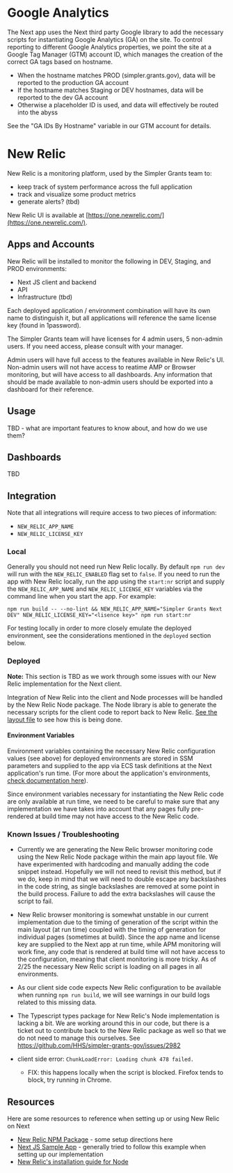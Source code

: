 # Google Analytics

The Next app uses the Next third party Google library to add the necessary scripts for instantiating Google Analytics (GA) on the site. To control reporting to different Google Analytics properties, we point the site at a Google Tag Manager (GTM) account ID, which manages the creation of the correct GA tags based on hostname.

- When the hostname matches PROD (simpler.grants.gov), data will be reported to the production GA account
- If the hostname matches Staging or DEV hostnames, data will be reported to the dev GA account
- Otherwise a placeholder ID is used, and data will effectively be routed into the abyss

See the "GA IDs By Hostname" variable in our GTM account for details.

# New Relic

New Relic is a monitoring platform, used by the Simpler Grants team to:

- keep track of system performance across the full application
- track and visualize some product metrics
- generate alerts? (tbd)

New Relic UI is available at [https://one.newrelic.com/](https://one.newrelic.com/).

## Apps and Accounts

New Relic will be installed to monitor the following in DEV, Staging, and PROD environments:

- Next JS client and backend
- API
- Infrastructure (tbd)

Each deployed application / environment combination will have its own name to distinguish it, but all applications will reference the same license key (found in 1password).

The Simpler Grants team will have licenses for 4 admin users, 5 non-admin users. If you need access, please consult with your manager.

Admin users will have full access to the features available in New Relic's UI. Non-admin users will not have access to reatime AMP or Browser monitoring, but will have access to all dashboards. Any information that should be made available to non-admin users should be exported into a dashboard for their reference.

## Usage

TBD - what are important features to know about, and how do we use them?

## Dashboards

TBD

## Integration

Note that all integrations will require access to two pieces of information:

- `NEW_RELIC_APP_NAME`
- `NEW_RELIC_LICENSE_KEY`

### Local

Generally you should not need run New Relic locally. By default `npm run dev` will run with the `NEW_RELIC_ENABLED` flag set to `false`. If you need to run the app with New Relic locally, run the app using the `start:nr` script and supply the `NEW_RELIC_APP_NAME` and `NEW_RELIC_LICENSE_KEY` variables via the command line when you start the app. For example:

```
npm run build -- --no-lint && NEW_RELIC_APP_NAME="Simpler Grants Next DEV" NEW_RELIC_LICENSE_KEY="<lisence key>" npm run start:nr
```

For testing locally in order to more closely emulate the deployed environment, see the considerations mentioned in the `deployed` section below.

### Deployed

**Note:** This section is TBD as we work through some issues with our New Relic implementation for the Next client.

Integration of New Relic into the client and Node processes will be handled by the New Relic Node package. The Node library is able to generate the necessary scripts for the client code to report back to New Relic. [See the layout file](https://github.com/HHS/simpler-grants-gov/blob/a2ce07dc15b65c9fa27ecbbe7a9566c84542b554/frontend/src/app/%5Blocale%5D/layout.tsx#L77) to see how this is being done.

#### Environment Variables

Environment variables containing the necessary New Relic configuration values (see above) for deployed environments are stored in SSM parameters and supplied to the app via ECS task definitions at the Next application's run time. (For more about the application's environments, [check documentation here](https://github.com/HHS/simpler-grants-gov/blob/main/documentation/frontend/environments.md)).

Since environment variables necessary for instantiating the New Relic code are only available at run time, we need to be careful to make sure that any implementation we have takes into account that any pages fully pre-rendered at build time may not have access to the New Relic code.

### Known Issues / Troubleshooting

- Currently we are generating the New Relic browser monitoring code using the New Relic Node package within the main app layout file. We have experimented with hardcoding and manually adding the code snippet instead. Hopefully we will not need to revisit this method, but if we do, keep in mind that we will need to double escape any backslashes in the code string, as single backslashes are removed at some point in the build process. Failure to add the extra backslashes will cause the script to fail.

- New Relic browser monitoring is somewhat unstable in our current implementation due to the timing of generation of the script within the main layout (at run time) coupled with the timing of generation for individual pages (sometimes at build). Since the app name and license key are supplied to the Next app at run time, while APM monitoring will work fine, any code that is rendered at build time will not have access to the configuration, meaning that client monitoring is more tricky. As of 2/25 the necessary New Relic script is loading on all pages in all environments.

- As our client side code expects New Relic configuration to be available when running `npm run build`, we will see warnings in our build logs related to this missing data.

- The Typescript types package for New Relic's Node implementation is lacking a bit. We are working around this in our code, but there is a ticket out to contribute back to the New Relic package as well so that we do not need to manage this ourselves. See https://github.com/HHS/simpler-grants-gov/issues/2982

- client side error: `ChunkLoadError: Loading chunk 478 failed.`
  - FIX: this happens locally when the script is blocked. Firefox tends to block, try running in Chrome.

## Resources

Here are some resources to reference when setting up or using New Relic on Next

- [New Relic NPM Package](https://www.npmjs.com/package/newrelic) - some setup directions here
- [Next JS Sample App](https://github.com/newrelic/newrelic-node-examples/tree/58f760e828c45d90391bda3f66764d4420ba4990/nextjs-app-router) - generally tried to follow this example when setting up our implementation
- [New Relic's installation guide for Node](https://docs.newrelic.com/docs/apm/agents/nodejs-agent/installation-configuration/install-nodejs-agent-docker/)
